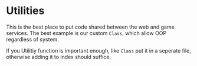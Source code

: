 # Utilities

This is the best place to put code shared between the web and game services. The best example is our custom `Class`, which allow OOP regardless of system.

If you Utilitiy function is important enough, like `Class` put it in a seperate file, otherwise adding it to index should suffice.
